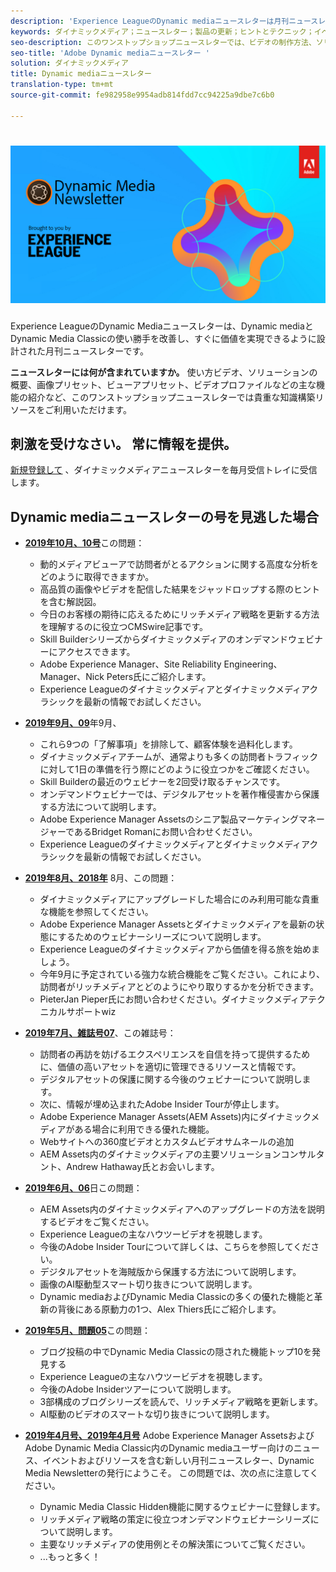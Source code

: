 ```yaml
---
description: 'Experience LeagueのDynamic mediaニュースレターは月刊ニュースレターです。 Dynamic mediaとDynamic Media Classicの使い方をすばやく習得できるように設計されており、すぐに価値を実現できます。 このワンストップショップニュースレターでは、ビデオの制作方法、ソリューションの概要、画像プリセット、ビューアプリセット、ビデオプロファイルなどの主な機能の紹介など、高度な知識構築リソースを利用できます。 '
keywords: ダイナミックメディア；ニュースレター；製品の更新；ヒントとテクニック；イベント；顧客の成功；ブログ；ブログ；画像；ビデオ；機能；機能
seo-description: このワンストップショップニュースレターでは、ビデオの制作方法、ソリューションの概要、画像プリセット、ビューアプリセット、ビデオプロファイルなどの主な機能の紹介など、知識を蓄積するリソースを利用できます。
seo-title: 'Adobe Dynamic mediaニュースレター '
solution: ダイナミックメディア
title: Dynamic mediaニュースレター
translation-type: tm+mt
source-git-commit: fe982958e9954adb814fdd7cc94225a9dbe7c6b0

---
```



# ![Dynamic mediaニュースレターロゴ](/help/assets/dynamic-media-newsletter-logo.png)

Experience LeagueのDynamic Mediaニュースレターは、Dynamic mediaとDynamic Media Classicの使い勝手を改善し、すぐに価値を実現できるように設計された月刊ニュースレターです。

**ニュースレターには何が含まれていますか。**
使い方ビデオ、ソリューションの概要、画像プリセット、ビューアプリセット、ビデオプロファイルなどの主な機能の紹介など、このワンストップショップニュースレターでは貴重な知識構築リソースをご利用いただけます。

## 刺激を受けなさい。 常に情報を提供。

[新規登録して](https://www.adobe.com/subscription/dynamic-media-newsletter.html) 、ダイナミックメディアニュースレターを毎月受信トレイに受信します。

## Dynamic mediaニュースレターの号を見逃した場合

* **[2019年10月、10号](https://expleague.azureedge.net/assets/dynamic-media/Dynamic_Media_Newsletter_10_2019_Oct.html)**&#x200B;この問題：

   * 動的メディアビューアで訪問者がとるアクションに関する高度な分析をどのように取得できますか。
   * 高品質の画像やビデオを配信した結果をジャッドロップする際のヒントを含む解説図。
   * 今日のお客様の期待に応えるためにリッチメディア戦略を更新する方法を理解するのに役立つCMSwire記事です。
   * Skill Builderシリーズからダイナミックメディアのオンデマンドウェビナーにアクセスできます。
   * Adobe Experience Manager、Site Reliability Engineering、Manager、Nick Peters氏にご紹介します。
   * Experience Leagueのダイナミックメディアとダイナミックメディアクラシックを最新の情報でお試しください。

* **[2019年9月、09](https://expleague.azureedge.net/assets/dynamic-media/Dynamic_Media_Newsletter_09_2019_Sept.html)**&#x200B;年9月、

   * これら9つの「了解事項」を排除して、顧客体験を過料化します。
   * ダイナミックメディアチームが、通常よりも多くの訪問者トラフィックに対して1日の準備を行う際にどのように役立つかをご確認ください。
   * Skill Builderの最近のウェビナーを2回受け取るチャンスです。
   * オンデマンドウェビナーでは、デジタルアセットを著作権侵害から保護する方法について説明します。
   * Adobe Experience Manager Assetsのシニア製品マーケティングマネージャーであるBridget Romanにお問い合わせください。
   * Experience Leagueのダイナミックメディアとダイナミックメディアクラシックを最新の情報でお試しください。


* **[2019年8月、2018年](https://expleague.azureedge.net/assets/dynamic-media/Dynamic_Media_Newsletter_08_2019_Aug.html)** 8月、この問題：

   * ダイナミックメディアにアップグレードした場合にのみ利用可能な貴重な機能を参照してください。
   * Adobe Experience Manager Assetsとダイナミックメディアを最新の状態にするためのウェビナーシリーズについて説明します。
   * Experience Leagueのダイナミックメディアから価値を得る旅を始めましょう。
   * 今年9月に予定されている強力な統合機能をご覧ください。これにより、訪問者がリッチメディアとどのようにやり取りするかを分析できます。
   * PieterJan Pieper氏にお問い合わせください。ダイナミックメディアテクニカルサポートwiz


* **[2019年7月、雑誌号07](https://expleague.azureedge.net/assets/dynamic-media/Dynamic_Media_Newsletter_07_2019_July.html)**、この雑誌号：

   * 訪問者の再訪を妨げるエクスペリエンスを自信を持って提供するために、価値の高いアセットを適切に管理できるリソースと情報です。
   * デジタルアセットの保護に関する今後のウェビナーについて説明します。
   * 次に、情報が埋め込まれたAdobe Insider Tourが停止します。
   * Adobe Experience Manager Assets(AEM Assets)内にダイナミックメディアがある場合に利用できる優れた機能。
   * Webサイトへの360度ビデオとカスタムビデオサムネールの追加
   * AEM Assets内のダイナミックメディアの主要ソリューションコンサルタント、Andrew Hathaway氏とお会いします。

* **[2019年6月、06](https://expleague.azureedge.net/assets/dynamic-media/Dynamic_Media_Newsletter_06_2019_June.html)**&#x200B;日この問題：

   * AEM Assets内のダイナミックメディアへのアップグレードの方法を説明するビデオをご覧ください。
   * Experience Leagueの主なハウツービデオを視聴します。
   * 今後のAdobe Insider Tourについて詳しくは、こちらを参照してください。
   * デジタルアセットを海賊版から保護する方法について説明します。
   * 画像のAI駆動型スマート切り抜きについて説明します。
   * Dynamic mediaおよびDynamic Media Classicの多くの優れた機能と革新の背後にある原動力の1つ、Alex Thiers氏にご紹介します。

* **[2019年5月、問題05](https://expleague.azureedge.net/assets/dynamic-media/Dynamic_Media_Newsletter_05_2019_May.html)**&#x200B;この問題：

   * ブログ投稿の中でDynamic Media Classicの隠された機能トップ10を発見する
   * Experience Leagueの主なハウツービデオを視聴します。
   * 今後のAdobe Insiderツアーについて説明します。
   * 3部構成のブログシリーズを読んで、リッチメディア戦略を更新します。
   * AI駆動のビデオのスマートな切り抜きについて説明します。

* **[2019年4月号、2019年4月号](https://expleague.azureedge.net/assets/dynamic-media/Dynamic_Media_Newsletter_04_2019_April.html)** Adobe Experience Manager AssetsおよびAdobe Dynamic Media Classic内のDynamic mediaユーザー向けのニュース、イベントおよびリソースを含む新しい月刊ニュースレター、Dynamic Media Newsletterの発行にようこそ。 この問題では、次の点に注意してください。
   * Dynamic Media Classic Hidden機能に関するウェビナーに登録します。
   * リッチメディア戦略の策定に役立つオンデマンドウェビナーシリーズについて説明します。
   * 主要なリッチメディアの使用例とその解決策についてご覧ください。
   * ...もっと多く！
